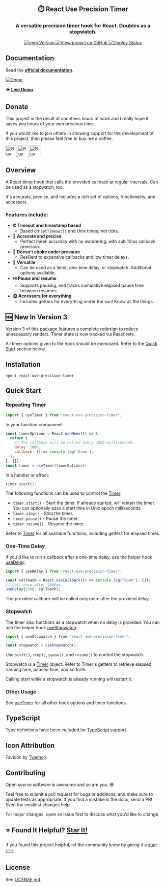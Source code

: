 <h2 align="center">
  ⏱️ React Use Precision Timer
</h2>
<h3 align="center">
  A versatile precision timer hook for React. Doubles as a stopwatch.
</h3>
<p align="center">
  <a href="https://badge.fury.io/js/react-use-precision-timer" target="_blank" rel="noopener noreferrer">
    <img src="https://badge.fury.io/js/react-use-precision-timer.svg" alt="npm Version" />
  </a>
  <a href="https://github.com/justinmahar/react-use-precision-timer/" target="_blank" rel="noopener noreferrer">
    <img src="https://img.shields.io/badge/GitHub-Source-success" alt="View project on GitHub" />
  </a>
  <a href="https://github.com/justinmahar/react-use-precision-timer/actions?query=workflow%3ADeploy" target="_blank" rel="noopener noreferrer">
    <img src="https://github.com/justinmahar/react-use-precision-timer/workflows/Deploy/badge.svg" alt="Deploy Status" />
  </a>
</p>

## Documentation

Read the **[official documentation](https://justinmahar.github.io/react-use-precision-timer/)**.

[![Demo](https://justinmahar.github.io/react-use-precision-timer/images/timer-demo.gif "Demo")](https://justinmahar.github.io/react-use-precision-timer/?path=/story/docs-demo--page)

👁️ **[Live Demo](https://justinmahar.github.io/react-use-precision-timer/?path=/story/docs-demo--page)**

## Donate 

This project is the result of countless hours of work and I really hope it saves you hours of your own precious time.

If you would like to join others in showing support for the development of this project, then please feel free to buy me a coffee.

<a href="https://paypal.me/thejustinmahar/5">
  <img src="https://justinmahar.github.io/react-use-precision-timer/support/coffee-1.png" alt="Buy me a coffee" height="35" />
</a> <a href="https://paypal.me/thejustinmahar/15">
  <img src="https://justinmahar.github.io/react-use-precision-timer/support/coffee-3.png" alt="Buy me 3 coffees" height="35" />
</a> <a href="https://paypal.me/thejustinmahar/25">
  <img src="https://justinmahar.github.io/react-use-precision-timer/support/coffee-5.png" alt="Buy me 5 coffees" height="35" />
</a>

## Overview

A React timer hook that calls the provided callback at regular intervals. Can be used as a stopwatch, too.

It's accurate, precise, and includes a rich set of options, functionality, and accessors.

### Features include:

- **⏰ Timeout and timestamp based**
  - Based on `setTimeout()` and Unix times, not ticks.
- **🎯 Accurate and precise**
  - Perfect mean accuracy with no wandering, with sub 10ms callback precision.
- **💪 Doesn't choke under pressure**
  - Resilient to expensive callbacks and low timer delays.
- **🧰 Versatile**
  - Can be used as a timer, one-time delay, or stopwatch. Additional options available.
- **⏯️ Pause and resume**
  - Supports pausing, and tracks cumulative elapsed pause time between resumes.
- **🌞 Accessors for everything**
  - Includes getters for everything under the sun! Know all the things.

## 🆕 New In Version 3

Version 3 of this package features a complete redesign to reduce unnecessary renders. Timer state is now tracked via React refs.

All timer options given to the hook should be memoized. Refer to the [Quick Start](#quick-start) section below.

## Installation

```
npm i react-use-precision-timer
```

## Quick Start

### Repeating Timer

```jsx
import { useTimer } from "react-use-precision-timer";
```

In your function component:

```jsx
const timerOptions = React.useMemo(() => {
  return {
    // The callback will be called every 1000 milliseconds.
    delay: 1000,
    callback: () => console.log('Boom'),
  };
}, []);
const timer = useTimer(timerOptions);
```

In a handler or effect:

```jsx
timer.start();
```

The following functions can be used to control the [Timer](https://justinmahar.github.io/react-use-precision-timer/?path=/story/docs-usetimer--page#timer):

- `timer.start()` - Start the timer. If already started, will restart the timer. You can optionally pass a start time in Unix epoch milliseconds.
- `timer.stop()` - Stop the timer.
- `timer.pause()` - Pause the timer.
- `timer.resume()` - Resume the timer.

Refer to [Timer](https://justinmahar.github.io/react-use-precision-timer/?path=/story/docs-usetimer--page#timer) for all available functions, including getters for elapsed times.

### One-Time Delay

If you'd like to run a callback after a one-time delay, use the helper hook [useDelay](https://justinmahar.github.io/react-use-precision-timer/useDelay):

```jsx
import { useDelay } from "react-use-precision-timer";
```

```jsx
const callback = React.useCallback(() => console.log("Boom"), []);
// Call once after 1000ms.
useDelay(1000, callback);
```

The provided callback will be called only once after the provided delay.

### Stopwatch

The timer also functions as a stopwatch when no delay is provided. You can use the helper hook [useStopwatch](https://justinmahar.github.io/react-use-precision-timer/useStopwatch):

```jsx
import { useStopwatch } from "react-use-precision-timer";
```

```jsx
const stopwatch = useStopwatch();
```

Use `start()`, `stop()`, `pause()`, and `resume()` to control the stopwatch.

Stopwatch is a [Timer](https://justinmahar.github.io/react-use-precision-timer/?path=/story/docs-usetimer--page#timer) object. Refer to Timer's getters to retrieve elapsed running time, paused time, and so forth.

Calling start while a stopwatch is already running will restart it.

### Other Usage

See [useTimer](https://justinmahar.github.io/react-use-precision-timer/?path=/story/docs-usetimer--page) for all other hook options and timer functions.

## TypeScript

Type definitions have been included for [TypeScript](https://www.typescriptlang.org/) support.

## Icon Attribution

Favicon by [Twemoji](https://github.com/twitter/twemoji).

## Contributing

Open source software is awesome and so are you. 😎

Feel free to submit a pull request for bugs or additions, and make sure to update tests as appropriate. If you find a mistake in the docs, send a PR! Even the smallest changes help.

For major changes, open an issue first to discuss what you'd like to change.

## ⭐ Found It Helpful? [Star It!](https://github.com/justinmahar/react-use-precision-timer/stargazers)

If you found this project helpful, let the community know by giving it a [star](https://github.com/justinmahar/react-use-precision-timer/stargazers): [👉⭐](https://github.com/justinmahar/react-use-precision-timer/stargazers)

## License

See [LICENSE.md](https://justinmahar.github.io/react-use-precision-timer/?path=/story/license--page).